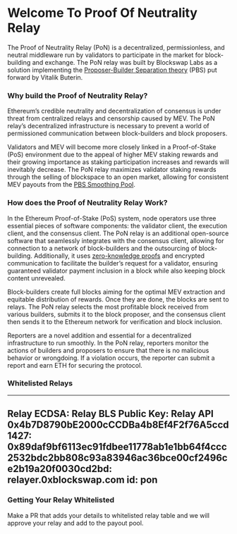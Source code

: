 # Welcome To Proof Of Neutrality Relay
The Proof of Neutrality Relay (PoN) is a decentralized, permissionless, and neutral middleware run by validators to participate in the market for block-building and exchange. The PoN relay was built by Blockswap Labs as a solution implementing the <a href="/pon/key-concepts" >Proposer-Builder Separation theory</a>
(PBS) put forward by Vitalik Buterin.

### Why build the Proof of Neutrality Relay?

Ethereum’s credible neutrality and decentralization of consensus is under threat from centralized relays and censorship caused by MEV. The PoN relay’s decentralized infrastructure is necessary to prevent a world of permissioned communication between block-builders and block proposers.

Validators and MEV will become more closely linked in a Proof-of-Stake (PoS) environment due to the appeal of higher MEV staking rewards and their growing importance as staking participation increases and rewards will inevitably decrease. The PoN relay maximizes validator staking rewards through the selling of blockspace to an open market, allowing for consistent MEV payouts from the <a href="/pon/key-concepts" >PBS Smoothing Pool</a>.

### How does the Proof of Neutrality Relay Work?


In the Ethereum Proof-of-Stake (PoS) system, node operators use three essential pieces of software components: the validator client, the execution client, and the consensus client. The PoN relay is an additional open-source software that seamlessly integrates with the consensus client, allowing for connection to a network of block-builders and the outsourcing of block-building. Additionally, it uses [zero-knowledge proofs]("https://ethereum.org/en/zero-knowledge-proofs/") and encrypted communication to facilitate the builder’s request for a validator, ensuring guaranteed validator payment inclusion in a block while also keeping block content unrevealed.
 
Block-builders create full blocks aiming for the optimal MEV extraction and equitable distribution of rewards. Once they are done, the blocks are sent to relays. The PoN relay selects the most profitable block received from various builders, submits it to the block proposer, and the consensus client then sends it to the Ethereum network for verification and block inclusion. 

Reporters are a novel addition and essential for a decentralized infrastructure to run smoothly. In the PoN relay, reporters monitor the actions of builders and proposers to ensure that there is no malicious behavior or wrongdoing. If a violation occurs, the reporter can submit a report and earn ETH for securing the protocol.


### Whitelisted Relays

---
Relay ECDSA: Relay BLS Public Key: Relay API
0x4b7D8790bE2000cCCDBa4b8Ef4F2f76A5ccd1427: 0x89daf9bf6113ec91fdbee11778ab1e1bb64f4ccc2532bdc2bb808c93a83946ac36bce00cf2496ce2b19a20f0030cd2bd: relayer.0xblockswap.com
id: pon
---

### Getting Your Relay Whitelisted

Make a PR that adds your details to whitelisted relay table and we will approve your relay and add to the payout pool.